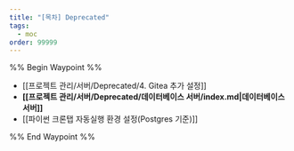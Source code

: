 ```yaml
---
title: "[목차] Deprecated"
tags:
  - moc
order: 99999
---
```

%% Begin Waypoint %%
- [[프로젝트 관리/서버/Deprecated/4. Gitea 추가 설정]]
- **[[프로젝트 관리/서버/Deprecated/데이터베이스 서버/index.md|데이터베이스 서버]]**
- [[파이썬 크론탭 자동실행 환경 설정(Postgres 기준)]]

%% End Waypoint %%
